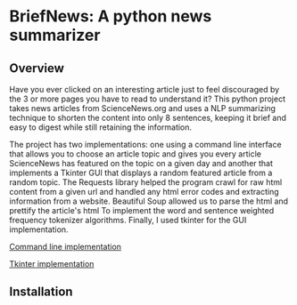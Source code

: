# BriefNews: A python news summarizer
## Overview
Have you ever clicked on an interesting article just to feel discouraged by the 3 or more pages you have to read to understand it? This python project takes news articles from ScienceNews.org and uses a NLP summarizing technique to shorten the content into only 8 sentences, keeping it brief and easy to digest while still retaining the information. 

The project has two implementations: one using a command line interface that allows you to choose an article topic and gives you every article ScienceNews has featured on the topic on a given day and another that implements a Tkinter GUI that displays a random featured article from a random topic. The Requests library helped the program crawl for raw html content from a given url and handled any html error codes and extracting information from a website. Beautiful Soup allowed us to parse the html and prettify the article's html To implement the word and sentence weighted frequency tokenizer algorithms. Finally, I used tkinter for the GUI implementation.

[Command line implementation](commandLine_img.jpg)

[Tkinter implementation](tkinter_img.jpg)

## Installation
